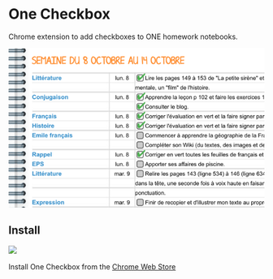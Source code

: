 # One Checkbox

Chrome extension to add checkboxes to ONE homework notebooks.

<img src="https://github.com/yemartin/onecheckbox/blob/master/images/screenshot.png">

## Install

<a href="https://goo.gl/7oUgM5"><img src="https://cdnjs.cloudflare.com/ajax/libs/browser-logos/46.0.0/archive/chrome_12-48/chrome_12-48_48x48.png" width="48" /></a>

Install One Checkbox from the [Chrome Web Store](https://goo.gl/7oUgM5)
